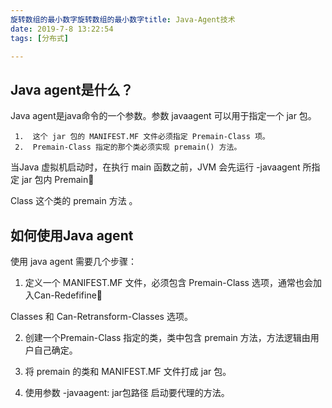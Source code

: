 ```yaml
---
旋转数组的最小数字旋转数组的最小数字title: Java-Agent技术
date: 2019-7-8 13:22:54
tags: [分布式]

---
```


## Java agent是什么？

Java agent是java命令的一个参数。参数 javaagent 可以用于指定一个 jar 包。

	 1.	 这个 jar 包的 MANIFEST.MF 文件必须指定 Premain-Class 项。
  	 2.	 Premain-Class 指定的那个类必须实现 premain() 方法。

当Java 虚拟机启动时，在执行 main 函数之前，JVM 会先运行 -javaagent 所指定 jar 包内 Premain

Class 这个类的 premain 方法 。



## 如何使用Java agent

使用 java agent 需要几个步骤：

1. 定义一个 MANIFEST.MF 文件，必须包含 Premain-Class 选项，通常也会加入Can-Redefifine

Classes 和 Can-Retransform-Classes 选项。

2. 创建一个Premain-Class 指定的类，类中包含 premain 方法，方法逻辑由用户自己确定。

3. 将 premain 的类和 MANIFEST.MF 文件打成 jar 包。

4. 使用参数 -javaagent: jar包路径 启动要代理的方法。



